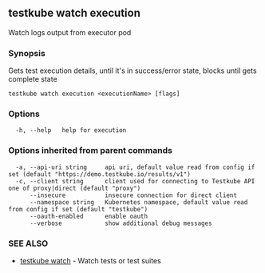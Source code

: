 ## testkube watch execution

Watch logs output from executor pod

### Synopsis

Gets test execution details, until it's in success/error state, blocks until gets complete state

```
testkube watch execution <executionName> [flags]
```

### Options

```
  -h, --help   help for execution
```

### Options inherited from parent commands

```
  -a, --api-uri string     api uri, default value read from config if set (default "https://demo.testkube.io/results/v1")
  -c, --client string      client used for connecting to Testkube API one of proxy|direct (default "proxy")
      --insecure           insecure connection for direct client
      --namespace string   Kubernetes namespace, default value read from config if set (default "testkube")
      --oauth-enabled      enable oauth
      --verbose            show additional debug messages
```

### SEE ALSO

* [testkube watch](testkube_watch.md)	 - Watch tests or test suites

